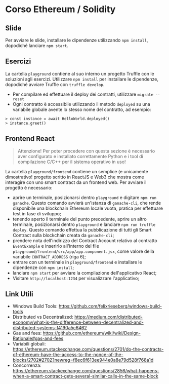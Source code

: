 # Corso Ethereum / Solidity

## Slide

Per avviare le slide, installare le dipendenze utilizzando `npm install`, dopodiché lanciare
`npm start`.

## Esercizi

La cartella `playground` contiene al suo interno un progetto Truffle con le soluzioni agli
esercizi. Utilizzare `npm install` per installare le dipendenze, dopodiché avviare Truffle
con `truffle develop`.

-   Per compilare ed effettuare il deploy dei contratti, utilizzare `migrate --reset`
-   Ogni contratto è accessibile utilizzando il metodo `deployed` su una variabile globale avente
    lo stesso nome del contratto, ad esempio:

```
> const instance = await HelloWorld.deployed()
> instance.greet()
```

## Frontend React

> Attenzione! Per poter procedere con questa sezione è necessario aver configurato e installato correttamente Python e i tool di compilazione C/C++ per il sistema operativo in uso!

La cartella `playground/frontend` contiene un semplice (e unicamente dimostrativo! progetto scritto
in ReactJS e Web3 che mostra come interagire con uno smart contract da un frontend web.
Per avviare il progetto è necessario:

-   aprire un terminale, posizionarsi dentro `playground` e digitare `npm run ganache`.
    Questo comando avvierà un'istanza di `ganache-cli`, che rende disponibile una blockchain Ethereum
    locale vuota, pratica per effettuare test in fase di sviluppo;
-   tenendo aperto il terminale del punto precedente, aprire un altro terminale, posizionarsi dentro
    `playground` e lanciare `npm run truffle deploy`. Questo comando effettua la pubblicazione di tutti
    gli Smart Contract sulla blockchain creata da `ganache-cli`;
-   prendere nota dell'indirizzo del Contract Account relativo al contratto `EventExample` e inserirlo
    all'interno del file `playground/frontend/src/app/app.component.jsx`, come valore della variabile
    `CONTRACT_ADDRESS` (riga 6);
-   entrare con un terminale in `playground/frontend` e installare le dipendenze con `npm install`;
-   lanciare `npm start` per avviare la compilazione dell'applicativo React;
-   Visitare `http://localhost:1234` per visualizzare l'applicativo;

## Link Utili

-   Windows Build Tools: https://github.com/felixrieseberg/windows-build-tools
-   Distributed vs Decentralized: https://medium.com/distributed-economy/what-is-the-difference-between-decentralized-and-distributed-systems-f4190a5c6462
-   Gas and fees: https://github.com/ethereum/wiki/wiki/Design-Rationale#gas-and-fees
-   Variabili globali: https://ethereum.stackexchange.com/questions/2701/do-the-contracts-of-ethereum-have-the-access-to-the-nonce-of-the-blocks/2702#2702?newreg=f8ec6f613ee944e0a8e79d528f768a1d
-   Concorrenza: https://ethereum.stackexchange.com/questions/2856/what-happens-when-a-smart-contract-gets-several-similar-calls-in-the-same-block
